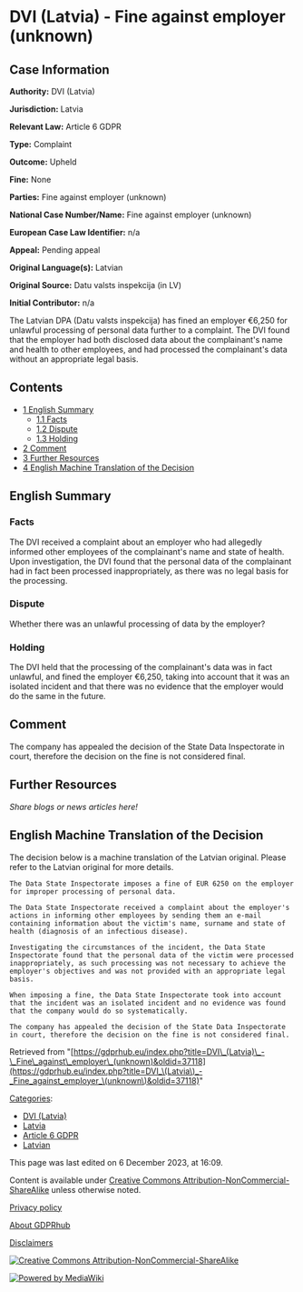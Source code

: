 # DVI (Latvia) - Fine against employer (unknown)

## Case Information

**Authority:** DVI (Latvia)

**Jurisdiction:** Latvia

**Relevant Law:** Article 6 GDPR

**Type:** Complaint

**Outcome:** Upheld

**Fine:** None

**Parties:** Fine against employer (unknown)

**National Case Number/Name:** Fine against employer (unknown)

**European Case Law Identifier:** n/a

**Appeal:** Pending appeal

**Original Language(s):** Latvian

**Original Source:** Datu valsts inspekcija (in LV)

**Initial Contributor:** n/a

The Latvian DPA (Datu valsts inspekcija) has fined an employer €6,250 for unlawful processing of personal data further to a complaint. The DVI found that the employer had both disclosed data about the complainant's name and health to other employees, and had processed the complainant's data without an appropriate legal basis.

## Contents

*   [1 English Summary](#English_Summary)
    *   [1.1 Facts](#Facts)
    *   [1.2 Dispute](#Dispute)
    *   [1.3 Holding](#Holding)
*   [2 Comment](#Comment)
*   [3 Further Resources](#Further_Resources)
*   [4 English Machine Translation of the Decision](#English_Machine_Translation_of_the_Decision)

## English Summary

### Facts

The DVI received a complaint about an employer who had allegedly informed other employees of the complainant's name and state of health. Upon investigation, the DVI found that the personal data of the complainant had in fact been processed inappropriately, as there was no legal basis for the processing.

### Dispute

Whether there was an unlawful processing of data by the employer?

### Holding

The DVI held that the processing of the complainant's data was in fact unlawful, and fined the employer €6,250, taking into account that it was an isolated incident and that there was no evidence that the employer would do the same in the future.

## Comment

The company has appealed the decision of the State Data Inspectorate in court, therefore the decision on the fine is not considered final.

## Further Resources

_Share blogs or news articles here!_

## English Machine Translation of the Decision

The decision below is a machine translation of the Latvian original. Please refer to the Latvian original for more details.

```
The Data State Inspectorate imposes a fine of EUR 6250 on the employer for improper processing of personal data.

The Data State Inspectorate received a complaint about the employer's actions in informing other employees by sending them an e-mail containing information about the victim's name, surname and state of health (diagnosis of an infectious disease).

Investigating the circumstances of the incident, the Data State Inspectorate found that the personal data of the victim were processed inappropriately, as such processing was not necessary to achieve the employer's objectives and was not provided with an appropriate legal basis.

When imposing a fine, the Data State Inspectorate took into account that the incident was an isolated incident and no evidence was found that the company would do so systematically.

The company has appealed the decision of the State Data Inspectorate in court, therefore the decision on the fine is not considered final.

```

Retrieved from "[https://gdprhub.eu/index.php?title=DVI\_(Latvia)\_-\_Fine\_against\_employer\_(unknown)&oldid=37118](https://gdprhub.eu/index.php?title=DVI_\(Latvia\)_-_Fine_against_employer_\(unknown\)&oldid=37118)"

[Categories](/index.php?title=Special:Categories "Special:Categories"):

*   [DVI (Latvia)](/index.php?title=Category:DVI_\(Latvia\) "Category:DVI (Latvia)")
*   [Latvia](/index.php?title=Category:Latvia "Category:Latvia")
*   [Article 6 GDPR](/index.php?title=Category:Article_6_GDPR "Category:Article 6 GDPR")
*   [Latvian](/index.php?title=Category:Latvian "Category:Latvian")

This page was last edited on 6 December 2023, at 16:09.

Content is available under [Creative Commons Attribution-NonCommercial-ShareAlike](https://creativecommons.org/licenses/by-nc-sa/4.0/) unless otherwise noted.

[Privacy policy](/index.php?title=GDPRhub:Privacy_policy)

[About GDPRhub](/index.php?title=GDPRhub:About)

[Disclaimers](/index.php?title=GDPRhub:General_disclaimer)

[![Creative Commons Attribution-NonCommercial-ShareAlike](/resources/assets/licenses/cc-by-nc-sa.png)](https://creativecommons.org/licenses/by-nc-sa/4.0/)

[![Powered by MediaWiki](/resources/assets/poweredby_mediawiki_88x31.png)](https://www.mediawiki.org/)